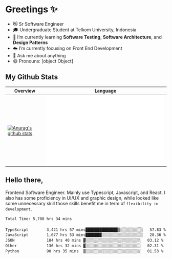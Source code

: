 # Greetings ✨
- 😻 Sr Software Engineer
- 🎓 Undergraduate Student at Telkom University, Indonesia
- 🌱 I’m currently learning **Software Testing**, **Software Architecture**, and **Design Patterns**
- ☁️ I’m currently focusing on Front End Development
- 💬 Ask me about anything
- 😄 Pronouns: [object Object]

## My Github Stats

| Overview | Language |
| --- | --- |
|[![Anurag's github stats](https://github-readme-stats.vercel.app/api?username=abui-am&count_private=true)](https://github.com/anuraghazra/github-readme-stats)|![Language](https://raw.githubusercontent.com/abui-am/stats/c6455f656dfce7acd3951e5ec5b25d72af0b2ee3/generated/languages.svg)|

## Hello there, 
Frontend Software Engineer. 
Mainly use Typescript, Javascript, and React. I also has some proficiency in UI/UX and graphic design, while looked like some unnecessary skill those skills benefit me in term of `flexibility in development.`


<!--START_SECTION:waka-->

```txt
Total Time: 5,780 hrs 34 mins

TypeScript        3,421 hrs 57 mins██████████████▒░░░░░░░░░░   57.83 %
JavaScript        1,677 hrs 53 mins███████░░░░░░░░░░░░░░░░░░   28.36 %
JSON              184 hrs 40 mins ▓░░░░░░░░░░░░░░░░░░░░░░░░   03.12 %
Other             136 hrs 32 mins ▓░░░░░░░░░░░░░░░░░░░░░░░░   02.31 %
Python            90 hrs 35 mins  ▒░░░░░░░░░░░░░░░░░░░░░░░░   01.53 %
```

<!--END_SECTION:waka-->
